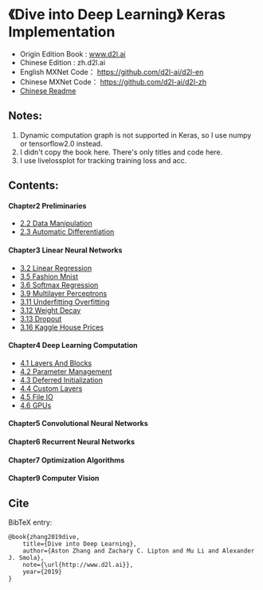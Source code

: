 # 《Dive into Deep Learning》 Keras Implementation

* Origin Edition Book : www.d2l.ai
* Chinese Edition : zh.d2l.ai
* English MXNet Code： https://github.com/d2l-ai/d2l-en
* Chinese MXNet Code： https://github.com/d2l-ai/d2l-zh
* [Chinese Readme](https://github.com/Jerzha/d2l-keras/blob/master/README_zh.md)

## Notes:

1. Dynamic computation graph is not supported in Keras, so I use numpy or tensorflow2.0 instead.
2. I didn't copy the book here. There's only titles and code here.
3. I use livelossplot for tracking training loss and acc.

## Contents:

#### Chapter2 Preliminaries
* [2.2 Data Manipulation](https://nbviewer.jupyter.org/github/Jerzha/d2l-keras/blob/master/chapter2/2.2_data_manipulation.ipynb)
* [2.3 Automatic Differentiation](https://nbviewer.jupyter.org/github/Jerzha/d2l-keras/blob/master/chapter2/2.3_automatic_differentiation.ipynb)
#### Chapter3 Linear Neural Networks
* [3.2 Linear Regression](https://nbviewer.jupyter.org/github/Jerzha/d2l-keras/blob/master/chapter3/3.2_linear-regression.ipynb)
* [3.5 Fashion Mnist](https://nbviewer.jupyter.org/github/Jerzha/d2l-keras/blob/master/chapter3/3.5_fashion-mnist.ipynb)
* [3.6 Softmax Regression](https://nbviewer.jupyter.org/github/Jerzha/d2l-keras/blob/master/chapter3/3.6_softmax-regression.ipynb)
* [3.9 Multilayer Perceptrons](https://nbviewer.jupyter.org/github/Jerzha/d2l-keras/blob/master/chapter3/3.9_multilayer-perceptrons.ipynb)
* [3.11 Underfitting Overfitting](https://nbviewer.jupyter.org/github/Jerzha/d2l-keras/blob/master/chapter3/3.11_underfitting_overfitting.ipynb)
* [3.12 Weight Decay](https://nbviewer.jupyter.org/github/Jerzha/d2l-keras/blob/master/chapter3/3.12_weight_decay.ipynb)
* [3.13 Dropout](https://nbviewer.jupyter.org/github/Jerzha/d2l-keras/blob/master/chapter3/3.13_dropout.ipynb)
* [3.16 Kaggle House Prices](https://nbviewer.jupyter.org/github/Jerzha/d2l-keras/blob/master/chapter3/3.16_kaggle_house_prices.ipynb)
#### Chapter4 Deep Learning Computation
* [4.1 Layers And Blocks](https://nbviewer.jupyter.org/github/Jerzha/d2l-keras/blob/master/chapter4/4.1_layers_and_blocks.ipynb)
* [4.2 Parameter Management](https://nbviewer.jupyter.org/github/Jerzha/d2l-keras/blob/master/chapter4/4.2_parameter_management.ipynb)
* [4.3 Deferred Initialization](https://nbviewer.jupyter.org/github/Jerzha/d2l-keras/blob/master/chapter4/4.3_deferred_initialization.ipynb)
* [4.4 Custom Layers](https://nbviewer.jupyter.org/github/Jerzha/d2l-keras/blob/master/chapter4/4.4_custom_layers.ipynb)
* [4.5 File IO](https://nbviewer.jupyter.org/github/Jerzha/d2l-keras/blob/master/chapter4/4.5_file_io.ipynb)
* [4.6 GPUs](https://nbviewer.jupyter.org/github/Jerzha/d2l-keras/blob/master/chapter4/4.6_gpus.ipynb)
#### Chapter5 Convolutional Neural Networks
#### Chapter6 Recurrent Neural Networks
#### Chapter7 Optimization Algorithms
#### Chapter9 Computer Vision

## Cite
BibTeX entry:

```
@book{zhang2019dive,
    title={Dive into Deep Learning},
    author={Aston Zhang and Zachary C. Lipton and Mu Li and Alexander J. Smola},
    note={\url{http://www.d2l.ai}},
    year={2019}
}
```
